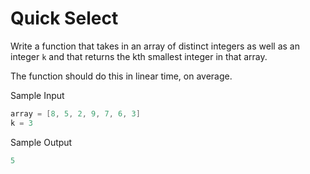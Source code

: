 # Quick Select

Write a function that takes in an array of distinct integers as well as an integer `k` and that returns the kth smallest integer in that array.

The function should do this in linear time, on average.

Sample Input

```go
array = [8, 5, 2, 9, 7, 6, 3]
k = 3
```

Sample Output

```go
5
```
